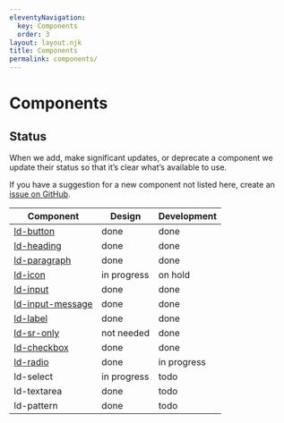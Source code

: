 ```yaml
---
eleventyNavigation:
  key: Components
  order: 3
layout: layout.njk
title: Components
permalink: components/
---
```


# Components

## Status

When we add, make significant updates, or deprecate a component we update their status so that it’s clear what’s available to use.

If you have a suggestion for a new component not listed here, create an [issue on GitHub](https://github.com/emdgroup-liquid/liquid/issues/new?template=feature_request.md).

| Component                                  | Design            | Development        |
|--------------------------------------------|-------------------|--------------------|
| [ld-button](./ld-button/)                  | done              | done               |
| [ld-heading](./ld-heading/)                | done              | done               |
| [ld-paragraph](./ld-paragraph/)            | done              | done               |
| [ld-icon](./ld-icon/)                      | in progress       | on hold            |
| [ld-input](./ld-input/)                    | done              | done               |
| [ld-input-message](./ld-input-message/)    | done              | done               |
| [ld-label](./ld-label/)                    | done              | done               |
| [ld-sr-only](./ld-sr-only/)                | not needed        | done               |
| [ld-checkbox](./ld-checkbox)               | done              | done               |
| [ld-radio](./ld-radio)                     | done              | in progress        |
| ld-select                                  | in progress       | todo               |
| ld-textarea                                | done              | todo               |
| ld-pattern                                 | done              | todo               |
